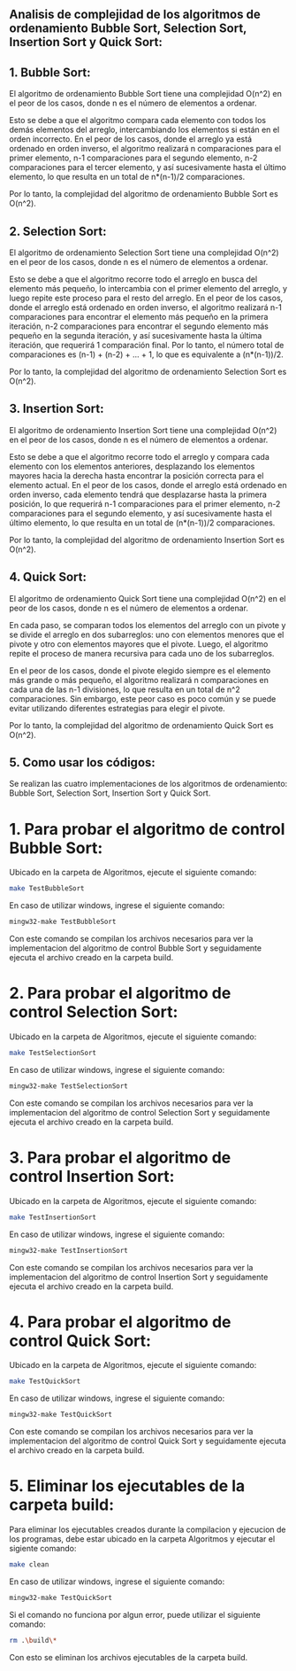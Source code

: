 ## Analisis de complejidad de los algoritmos de ordenamiento Bubble Sort, Selection Sort, Insertion Sort y Quick Sort:

## 1. Bubble Sort:

El algoritmo de ordenamiento Bubble Sort tiene una complejidad O(n^2) en el peor de los casos, donde n es el número de elementos a ordenar.

Esto se debe a que el algoritmo compara cada elemento con todos los demás elementos del arreglo, intercambiando los elementos si están en el orden incorrecto. En el peor de los casos, donde el arreglo ya está ordenado en orden inverso, el algoritmo realizará n comparaciones para el primer elemento, n-1 comparaciones para el segundo elemento, n-2 comparaciones para el tercer elemento, y así sucesivamente hasta el último elemento, lo que resulta en un total de n*(n-1)/2 comparaciones.

Por lo tanto, la complejidad del algoritmo de ordenamiento Bubble Sort es O(n^2).

## 2. Selection Sort:

El algoritmo de ordenamiento Selection Sort tiene una complejidad O(n^2) en el peor de los casos, donde n es el número de elementos a ordenar.

Esto se debe a que el algoritmo recorre todo el arreglo en busca del elemento más pequeño, lo intercambia con el primer elemento del arreglo, y luego repite este proceso para el resto del arreglo. En el peor de los casos, donde el arreglo está ordenado en orden inverso, el algoritmo realizará n-1 comparaciones para encontrar el elemento más pequeño en la primera iteración, n-2 comparaciones para encontrar el segundo elemento más pequeño en la segunda iteración, y así sucesivamente hasta la última iteración, que requerirá 1 comparación final. Por lo tanto, el número total de comparaciones es (n-1) + (n-2) + ... + 1, lo que es equivalente a (n*(n-1))/2.

Por lo tanto, la complejidad del algoritmo de ordenamiento Selection Sort es O(n^2).

## 3. Insertion Sort:

El algoritmo de ordenamiento Insertion Sort tiene una complejidad O(n^2) en el peor de los casos, donde n es el número de elementos a ordenar.

Esto se debe a que el algoritmo recorre todo el arreglo y compara cada elemento con los elementos anteriores, desplazando los elementos mayores hacia la derecha hasta encontrar la posición correcta para el elemento actual. En el peor de los casos, donde el arreglo está ordenado en orden inverso, cada elemento tendrá que desplazarse hasta la primera posición, lo que requerirá n-1 comparaciones para el primer elemento, n-2 comparaciones para el segundo elemento, y así sucesivamente hasta el último elemento, lo que resulta en un total de (n*(n-1))/2 comparaciones.

Por lo tanto, la complejidad del algoritmo de ordenamiento Insertion Sort es O(n^2).

## 4. Quick Sort:

El algoritmo de ordenamiento Quick Sort tiene una complejidad O(n^2) en el peor de los casos, donde n es el número de elementos a ordenar.

En cada paso, se comparan todos los elementos del arreglo con un pivote y se divide el arreglo en dos subarreglos: uno con elementos menores que el pivote y otro con elementos mayores que el pivote. Luego, el algoritmo repite el proceso de manera recursiva para cada uno de los subarreglos.

En el peor de los casos, donde el pivote elegido siempre es el elemento más grande o más pequeño, el algoritmo realizará n comparaciones en cada una de las n-1 divisiones, lo que resulta en un total de n^2 comparaciones. Sin embargo, este peor caso es poco común y se puede evitar utilizando diferentes estrategias para elegir el pivote.

Por lo tanto, la complejidad del algoritmo de ordenamiento Quick Sort es O(n^2).

## 5. Como usar los códigos:

Se realizan las cuatro implementaciones de los algoritmos de ordenamiento: Bubble Sort, Selection Sort, Insertion Sort y Quick Sort.

# 1. Para probar el algoritmo de control Bubble Sort:

Ubicado en la carpeta de Algoritmos, ejecute el siguiente comando:

```bash
make TestBubbleSort
```

En caso de utilizar windows, ingrese el siguiente comando:

```bash
mingw32-make TestBubbleSort
```

Con este comando se compilan los archivos necesarios para ver la implementacion del algoritmo de control Bubble Sort y seguidamente ejecuta el archivo creado en la carpeta build.

# 2. Para probar el algoritmo de control Selection Sort:

Ubicado en la carpeta de Algoritmos, ejecute el siguiente comando:

```bash
make TestSelectionSort
```

En caso de utilizar windows, ingrese el siguiente comando:

```bash
mingw32-make TestSelectionSort
```

Con este comando se compilan los archivos necesarios para ver la implementacion del algoritmo de control Selection Sort y seguidamente ejecuta el archivo creado en la carpeta build.

# 3. Para probar el algoritmo de control Insertion Sort:

Ubicado en la carpeta de Algoritmos, ejecute el siguiente comando:

```bash
make TestInsertionSort
```

En caso de utilizar windows, ingrese el siguiente comando:

```bash
mingw32-make TestInsertionSort
```

Con este comando se compilan los archivos necesarios para ver la implementacion del algoritmo de control Insertion Sort y seguidamente ejecuta el archivo creado en la carpeta build.

# 4. Para probar el algoritmo de control Quick Sort:

Ubicado en la carpeta de Algoritmos, ejecute el siguiente comando:

```bash
make TestQuickSort
```

En caso de utilizar windows, ingrese el siguiente comando:

```bash
mingw32-make TestQuickSort
```

Con este comando se compilan los archivos necesarios para ver la implementacion del algoritmo de control Quick Sort y seguidamente ejecuta el archivo creado en la carpeta build.

# 5. Eliminar los ejecutables de la carpeta build:

Para eliminar los ejecutables creados durante la compilacion y ejecucion de los programas, debe estar ubicado en la carpeta Algoritmos y ejecutar el sigiente comando:

```bash
make clean
```

En caso de utilizar windows, ingrese el siguiente comando:

```bash
mingw32-make TestQuickSort
```

Si el comando no funciona por algun error, puede utilizar el siguiente comando:

```bash
rm .\build\*
```

Con esto se eliminan los archivos ejecutables de la carpeta build.